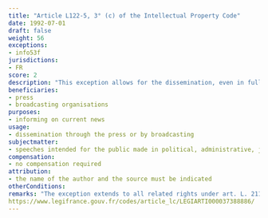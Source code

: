 ```yaml
---
title: "Article L122-5, 3° (c) of the Intellectual Property Code"
date: 1992-07-01
draft: false
weight: 56
exceptions:
- info53f
jurisdictions:
- FR
score: 2
description: "This exception allows for the dissemination, even in full, through the press or by broadcasting, as current news, of speeches intended for the public made in political, administrative, judicial or academic assemblies, as well as in political public meetings and official ceremonies." 
beneficiaries:
- press
- broadcasting organisations
purposes: 
- informing on current news
usage:
- dissemination through the press or by broadcasting
subjectmatter:
- speeches intended for the public made in political, administrative, judicial or academic assemblies, political public meetings and official ceremonies
compensation:
- no compensation required
attribution: 
- the name of the author and the source must be indicated
otherConditions: 
remarks: "The exception extends to all related rights under art. L. 211-3, 3° IPC."
https://www.legifrance.gouv.fr/codes/article_lc/LEGIARTI000037388886/
---
```

